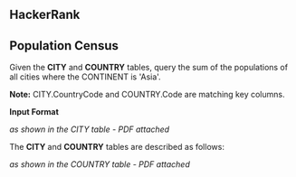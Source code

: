 ## HackerRank

## Population Census

Given the **CITY** and **COUNTRY** tables, query the sum of the populations of all cities where the CONTINENT is 'Asia'.

**Note:** CITY.CountryCode and COUNTRY.Code are matching key columns.

**Input Format**

*as shown in the CITY table - PDF attached*

The **CITY** and **COUNTRY** tables are described as follows:

*as shown in the COUNTRY table - PDF attached*
